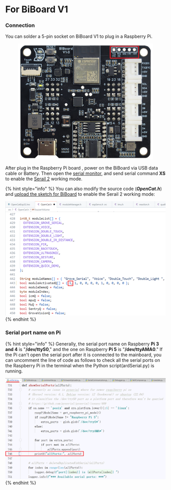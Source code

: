 # For BiBoard V1

### Connection

You can solder a 5-pin socket on BiBoard V1 to plug in a Raspberry Pi.

<figure><img src="../../.gitbook/assets/image (564).png" alt=""><figcaption></figcaption></figure>

After plug in the Raspberry Pi board , power on the BiBoard via USB data cable or Battery. Then open the [serial monitor](https://docs.petoi.com/arduino-ide/serial-monitor#biboard), and send serial command **XS** to enable the [Serail 2](https://docs.petoi.com/arduino-ide/upload-sketch-for-biboard#id-2.9-swith-working-mode-via-the-serial-commands-optional) working mode.

{% hint style="info" %}
You can also modify the source code (_**OpenCat.h**_) and [upload the sketch for BiBoard](https://docs.petoi.com/arduino-ide/upload-sketch-for-biboard) to enable the Serail 2 working mode:

![](<../../.gitbook/assets/image (565).png>)
{% endhint %}

### Serial port name on Pi

{% hint style="info" %}
Generally, the serial port name on Raspberry **Pi 3 and 4** is "**/dev/ttyS0**," and the one on Raspberry **Pi 5** is "**/dev/ttyAMA0**." If the Pi can't open the serial port after it is connected to the mainboard, you can uncomment the line of code as follows to check all the serial ports on the Raspberry Pi in the terminal when the Python script(ardSerial.py) is running.

![](<../../.gitbook/assets/image (570).png>)
{% endhint %}

